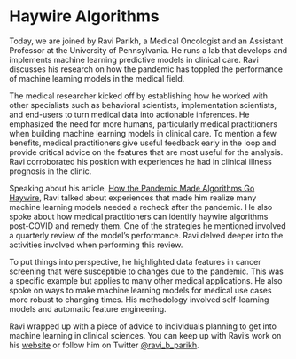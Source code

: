 # Haywire Algorithms
Today, we are joined by Ravi Parikh, a Medical Oncologist and an Assistant Professor at the University of Pennsylvania. He runs a lab that develops and implements machine learning predictive models in clinical care. Ravi discusses his research on how the pandemic has toppled the performance of machine learning models in the medical field.

The medical researcher kicked off by establishing how he worked with other specialists such as behavioral scientists, implementation scientists, and end-users to turn medical data into actionable inferences. He emphasized the need for more humans, particularly medical practitioners when building machine learning models in clinical care. To mention a few benefits, medical practitioners give useful feedback early in the loop and provide critical advice on the features that are most useful for the analysis. Ravi corroborated his position with experiences he had in clinical illness prognosis in the clinic.

Speaking about his article, [How the Pandemic Made Algorithms Go Haywire](https://slate.com/technology/2022/05/algorithms-pandemic-health-care-patients-finance.html), Ravi talked about experiences that made him realize many machine learning models needed a recheck after the pandemic. He also spoke about how medical practitioners can identify haywire algorithms post-COVID and remedy them. One of the strategies he mentioned involved a quarterly review of the model’s performance. Ravi delved deeper into the activities involved when performing this review.

To put things into perspective, he highlighted data features in cancer screening that were susceptible to changes due to the pandemic. This was a specific example but applies to many other medical applications. He also spoke on ways to make machine learning models for medical use cases more robust to changing times. His methodology involved self-learning models and automatic feature engineering.

Ravi wrapped up with a piece of advice to individuals planning to get into machine learning in clinical sciences. You can keep up with Ravi’s work on his [website](https://www.ravibparikh.com/) or follow him on Twitter [@ravi_b_parikh](https://twitter.com/ravi_b_parikh).